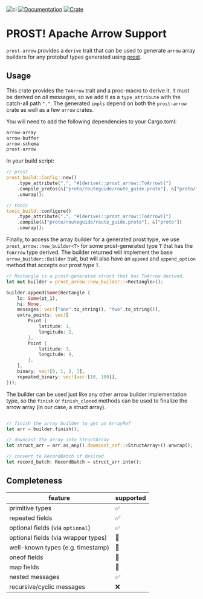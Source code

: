 ![ci](https://github.com/emef/prost-arrow/actions/workflows/ci.yml/badge.svg)
[![Documentation](https://docs.rs/prost-arrow/badge.svg)](https://docs.rs/prost-arrow/)
[![Crate](https://img.shields.io/crates/v/prost-arrow.svg)](https://crates.io/crates/prost-arrow)

# PROST! Apache Arrow Support

`prost-arrow` provides a `derive` trait that can be used to generate `arrow`
array builders for any protobuf types generated using
[prost](https://github.com/tokio-rs/prost/tree/master).

## Usage

This crate provides the `ToArrow` trait and a proc-macro to derive it. It must
be derived on _all_ messages, so we add it as a `type_attribute` with the
catch-all path `"."`. The generated `impls` depend on both the `prost-arrow`
crate as well as a few `arrow` crates.

You will need to add the following dependencies to your Cargo.toml:

```rust
arrow-array
arrow-buffer
arrow-schema
prost-arrow
```

In your build script:

```rust
// prost
prost_build::Config::new()
    .type_attribute(".", "#[derive(::prost_arrow::ToArrow)]")
    .compile_protos(&["proto/routeguide/route_guide.proto"], &["proto/"])
    .unwrap();

// tonic
tonic_build::configure()
    .type_attribute(".", "#[derive(::prost_arrow::ToArrow)]")
    .compile(&["proto/routeguide/route_guide.proto"], &["proto"])
    .unwrap();
```

Finally, to access the array builder for a generated prost type, we use
`prost_arrow::new_builder<T>` for some prost-generated type `T` that has the
`ToArrow` type derived. The builder returned will implement the base
`arrow_builder::Builder` trait, but will also have an `append` and
`append_option` method that accepts our prost type `T`.

```rust
// Rectangle is a prost-generated struct that has ToArrow derived.
let mut builder = prost_arrow::new_builder::<Rectangle>();

builder.append(Some(Rectangle {
    lo: Some(pt_1),
    hi: None,
    messages: vec!["one".to_string(), "two".to_string()],
    extra_points: vec![
        Point {
            latitude: 1,
            longitude: 2,
        },
        Point {
            latitude: 3,
            longitude: 4,
        },
    ],
    binary: vec![0, 1, 2, 3],
    repeated_binary: vec![vec![10, 100]],
}));
```

The builder can be used just like any other arrow builder implementation type,
so the `finish` or `finish_cloned` methods can be used to finalize the arrow
array (in our case, a struct array).

```rust

// finish the array builder to get an ArrayRef
let arr = builder.finish();

// downcast the array into StructArray
let struct_arr = arr.as_any().downcast_ref::<StructArray>().unwrap();

// convert to RecordBatch if desired
let record_batch: RecordBatch = struct_arr.into();
```

## Completeness

| feature                             | supported |
| ----------------------------------- | --------- |
| primitive types                     | ✅        |
| repeated fields                     | ✅        |
| optional fields (via `optional`)    | ✅        |
| optional fields (via wrapper types) | 🚧        |
| well-known types (e.g. timestamp)   | 🚧        |
| oneof fields                        | 🚧        |
| map fields                          | 🚧        |
| nested messages                     | ✅        |
| recursive/cyclic messages           | ❌        |
